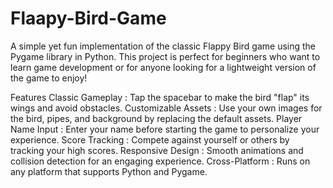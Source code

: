# Flaapy-Bird-Game
A simple yet fun implementation of the classic Flappy Bird game using the Pygame library in Python. This project is perfect for beginners who want to learn game development or for anyone looking for a lightweight version of the game to enjoy!

Features
Classic Gameplay : Tap the spacebar to make the bird "flap" its wings and avoid obstacles.
Customizable Assets : Use your own images for the bird, pipes, and background by replacing the default assets.
Player Name Input : Enter your name before starting the game to personalize your experience.
Score Tracking : Compete against yourself or others by tracking your high scores.
Responsive Design : Smooth animations and collision detection for an engaging experience.
Cross-Platform : Runs on any platform that supports Python and Pygame.



